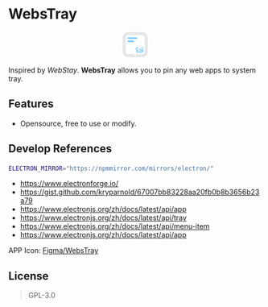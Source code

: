 # WebsTray

<p align="center">
  <img src="public/WebsTray.png" alt="描述" width="50" height="50">
</p>

Inspired by _WebStay_. **WebsTray** allows you to pin any web apps to system tray.

## Features

- Opensource, free to use or modify.

## Develop References

```bash
ELECTRON_MIRROR="https://npmmirror.com/mirrors/electron/"
```

- https://www.electronforge.io/
- https://gist.github.com/kryparnold/67007bb83228aa20fb0b8b3656b23a79
- https://www.electronjs.org/zh/docs/latest/api/app
- https://www.electronjs.org/zh/docs/latest/api/tray
- https://www.electronjs.org/zh/docs/latest/api/menu-item
- https://www.electronjs.org/zh/docs/latest/api/app

APP Icon: [Figma/WebsTray](https://www.figma.com/design/ZU2hK5Z1rKUuyu092ukdga/WebsTray)

## License

> GPL-3.0
